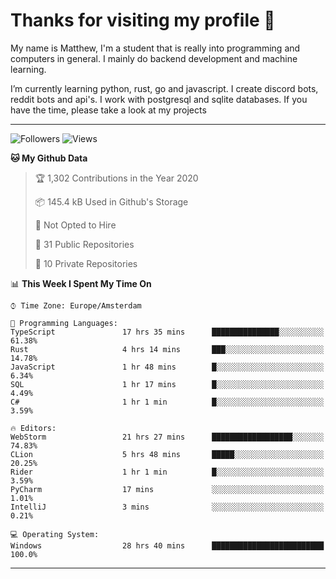 # Thanks for visiting my profile 👋
My name is Matthew, I'm a student that is really into programming and computers in general. I mainly do backend development and machine learning.

I’m currently learning python, rust, go and javascript. I create discord bots, reddit bots and api's. I work with postgresql and sqlite databases. If you have the time, please take a look at my projects


---
![Followers](https://img.shields.io/github/followers/DankDumpster?style=social)
![Views](https://komarev.com/ghpvc/?username=DankDumpster&style=flat-square&color=green)
<!--START_SECTION:waka-->
**🐱 My Github Data** 

> 🏆 1,302 Contributions in the Year 2020
 > 
> 📦 145.4 kB Used in Github's Storage 
 > 
> 🚫 Not Opted to Hire
 > 
> 📜 31 Public Repositories 
 > 
> 🔑 10 Private Repositories  
 > 
📊 **This Week I Spent My Time On** 

```text
⌚︎ Time Zone: Europe/Amsterdam

💬 Programming Languages: 
TypeScript               17 hrs 35 mins      ███████████████░░░░░░░░░░   61.38% 
Rust                     4 hrs 14 mins       ███░░░░░░░░░░░░░░░░░░░░░░   14.78% 
JavaScript               1 hr 48 mins        █░░░░░░░░░░░░░░░░░░░░░░░░   6.34% 
SQL                      1 hr 17 mins        █░░░░░░░░░░░░░░░░░░░░░░░░   4.49% 
C#                       1 hr 1 min          █░░░░░░░░░░░░░░░░░░░░░░░░   3.59%

🔥 Editors: 
WebStorm                 21 hrs 27 mins      ██████████████████░░░░░░░   74.83% 
CLion                    5 hrs 48 mins       █████░░░░░░░░░░░░░░░░░░░░   20.25% 
Rider                    1 hr 1 min          █░░░░░░░░░░░░░░░░░░░░░░░░   3.59% 
PyCharm                  17 mins             ░░░░░░░░░░░░░░░░░░░░░░░░░   1.01% 
IntelliJ                 3 mins              ░░░░░░░░░░░░░░░░░░░░░░░░░   0.21%

💻 Operating System: 
Windows                  28 hrs 40 mins      █████████████████████████   100.0%

```


<!--END_SECTION:waka-->
-------
